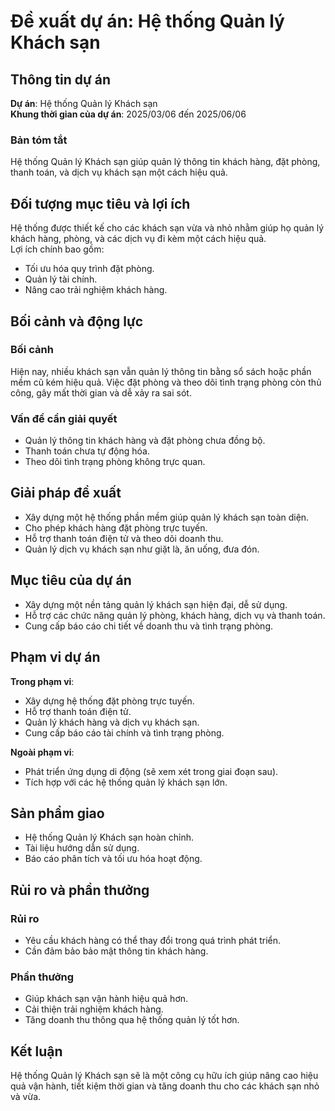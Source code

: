 # Đề xuất dự án: Hệ thống Quản lý Khách sạn

## Thông tin dự án

**Dự án**: Hệ thống Quản lý Khách sạn  
**Khung thời gian của dự án**: 2025/03/06 đến 2025/06/06  

### Bản tóm tắt
Hệ thống Quản lý Khách sạn giúp quản lý thông tin khách hàng, đặt phòng, thanh toán, và dịch vụ khách sạn một cách hiệu quả.

## Đối tượng mục tiêu và lợi ích

Hệ thống được thiết kế cho các khách sạn vừa và nhỏ nhằm giúp họ quản lý khách hàng, phòng, và các dịch vụ đi kèm một cách hiệu quả.  
Lợi ích chính bao gồm:
- Tối ưu hóa quy trình đặt phòng.
- Quản lý tài chính.
- Nâng cao trải nghiệm khách hàng.

## Bối cảnh và động lực

### Bối cảnh
Hiện nay, nhiều khách sạn vẫn quản lý thông tin bằng sổ sách hoặc phần mềm cũ kém hiệu quả. Việc đặt phòng và theo dõi tình trạng phòng còn thủ công, gây mất thời gian và dễ xảy ra sai sót.

### Vấn đề cần giải quyết
- Quản lý thông tin khách hàng và đặt phòng chưa đồng bộ.
- Thanh toán chưa tự động hóa.
- Theo dõi tình trạng phòng không trực quan.

## Giải pháp đề xuất

- Xây dựng một hệ thống phần mềm giúp quản lý khách sạn toàn diện.
- Cho phép khách hàng đặt phòng trực tuyến.
- Hỗ trợ thanh toán điện tử và theo dõi doanh thu.
- Quản lý dịch vụ khách sạn như giặt là, ăn uống, đưa đón.

## Mục tiêu của dự án

- Xây dựng một nền tảng quản lý khách sạn hiện đại, dễ sử dụng.
- Hỗ trợ các chức năng quản lý phòng, khách hàng, dịch vụ và thanh toán.
- Cung cấp báo cáo chi tiết về doanh thu và tình trạng phòng.

## Phạm vi dự án

**Trong phạm vi**:
- Xây dựng hệ thống đặt phòng trực tuyến.
- Hỗ trợ thanh toán điện tử.
- Quản lý khách hàng và dịch vụ khách sạn.
- Cung cấp báo cáo tài chính và tình trạng phòng.

**Ngoài phạm vi**:
- Phát triển ứng dụng di động (sẽ xem xét trong giai đoạn sau).
- Tích hợp với các hệ thống quản lý khách sạn lớn.

## Sản phẩm giao

- Hệ thống Quản lý Khách sạn hoàn chỉnh.
- Tài liệu hướng dẫn sử dụng.
- Báo cáo phân tích và tối ưu hóa hoạt động.

## Rủi ro và phần thưởng

### Rủi ro
- Yêu cầu khách hàng có thể thay đổi trong quá trình phát triển.
- Cần đảm bảo bảo mật thông tin khách hàng.

### Phần thưởng
- Giúp khách sạn vận hành hiệu quả hơn.
- Cải thiện trải nghiệm khách hàng.
- Tăng doanh thu thông qua hệ thống quản lý tốt hơn.

## Kết luận
Hệ thống Quản lý Khách sạn sẽ là một công cụ hữu ích giúp nâng cao hiệu quả vận hành, tiết kiệm thời gian và tăng doanh thu cho các khách sạn nhỏ và vừa.
